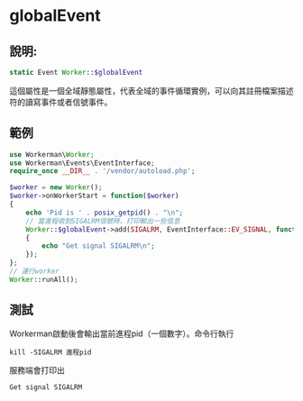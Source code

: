 # globalEvent

## 說明:
```php
static Event Worker::$globalEvent
```

這個屬性是一個全域靜態屬性，代表全域的事件循環實例，可以向其註冊檔案描述符的讀寫事件或者信號事件。

## 範例

```php
use Workerman\Worker;
use Workerman\Events\EventInterface;
require_once __DIR__ . '/vendor/autoload.php';

$worker = new Worker();
$worker->onWorkerStart = function($worker)
{
    echo 'Pid is ' . posix_getpid() . "\n";
    // 當進程收到SIGALRM信號時，打印輸出一些信息
    Worker::$globalEvent->add(SIGALRM, EventInterface::EV_SIGNAL, function()
    {
        echo "Get signal SIGALRM\n";
    });
};
// 運行worker
Worker::runAll();
```

## 測試
Workerman啟動後會輸出當前進程pid（一個數字）。命令行執行
```
kill -SIGALRM 進程pid
```
服務端會打印出
```
Get signal SIGALRM
```
